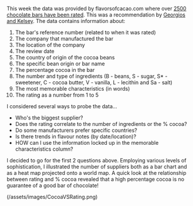 This week the data was provided by flavorsofcacao.com where over [2500 chocolate bars have been rated](http://flavorsofcacao.com/chocolate_database.html). This was a recommendation by [Georgios and Kelsey](https://github.com/rfordatascience/tidytuesday/issues/408).
The data contains information about:
1. The bar's reference number (related to when it was rated)
2. The company that manufactured the bar
3. The location of the company
4. The review date
5. The country of origin of the cocoa beans
6. The specific bean origin or bar name
7. The percentage cocoa in the bar
8. The number and type of ingredients (B - beans, S - sugar, S* - sweetener, C - cocoa butter, V - vanilla, L - lecithin and Sa - salt)
9. The most memorable characteristics (in words)
10. The rating as a number from 1 to 5

I considered several ways to probe the data... 
- Who's the biggest supplier?
- Does the rating correlate to the number of ingredients or the % cocoa?
- Do some manufacturers prefer specific countries?
- Is there trends in flavour notes (by date/location)?
- HOW can I use the information locked up in the memorable characteristics column?

I decided to go for the first 2 questions above. Employing various levels of sophistication, I illustrated the number of suppliers both as a bar chart and as a heat map projected onto a world map. A quick look at the relationship between rating and % cocoa revealed that a high percentage cocoa is no guarantee of a good bar of chocolate!

(/assets/images/CocoaVSRating.png)
